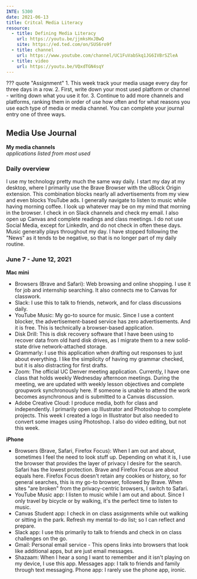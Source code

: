 ```yaml
---
INTE: 5300
date: 2021-06-13
title: Critcal Media Literacy
resource:
  - title: Defining Media Literacy
    url: https://youtu.be/jjmksHxJBwQ
    site: https://ed.ted.com/on/SUS6ro9f
  - title: channel
    url: https://www.youtube.com/channel/UC1FuVabSkq1JG6IVBrSZleA
  - title: video
    url: https://youtu.be/VQxdTGN4sqY
---
```


??? quote "Assignment"
    1. This week track your media usage every day for three days in a row.
    2. First, write down your most used platform or channel - writing down what you use it for.
    3. Continue to add more channels and platforms, ranking them in order of use how often and for what reasons you use each type of media or media channel. You can complete your journal entry one of three ways.

## Media Use Journal

**My media channels**  
*applications listed from most used*

### Daily overview

I use my technology pretty much the same way daily. I start my day at my desktop, where I primarily use the Brave Browser with the uBlock Origin extension. This combination blocks nearly all advertisements from my view and even blocks YouTube ads. I generally navigate to listen to music while having morning coffee. I look up whatever may be on my mind that morning in the browser. I check in on Slack channels and check my email. I also open up Canvas and complete readings and class meetings. I do not use Social Media, except for LinkedIn, and do not check in often these days. Music generally plays throughout my day. I have stopped following the "News" as it tends to be negative, so that is no longer part of my daily routine.

### June 7 - June 12, 2021

**Mac mini**

- Browsers (Brave and Safari): Web browsing and online shopping. I use it for job and internship searching. It also connects me to Canvas for classwork.
- Slack: I use this to talk to friends, network, and for class discussions daily.
- YouTube Music: My go-to source for music. Since I use a content blocker, the advertisement-based service has zero advertisements. And it is free. This is technically a browser-based application.
- Disk Drill: This is disk recovery software that I have been using to recover data from old hard disk drives, as I migrate them to a new solid-state drive network-attached storage.
- Grammarly: I use this application when drafting out responses to just about everything. I like the simplicity of having my grammar checked, but it is also distracting for first drafts.
- Zoom: The official UC Denver meeting application. Currently, I have one class that holds weekly Wednesday afternoon meetings. During the meeting, we are updated with weekly lesson objectives and complete groupwork synchronously here. If someone is unable to attend the work becomes asynchronous and is submitted to a Canvas discussion.
- Adobe Creative Cloud: I produce media, both for class and independently. I primarily open up Illustrator and Photoshop to complete projects. This week I created a logo in Illustrator but also needed to convert some images using Photoshop. I also do video editing, but not this week.

**iPhone**

- Browsers (Brave, Safari, Firefox Focus): When I am out and about, sometimes I feel the need to look stuff up. Depending on what it is, I use the browser that provides the layer of privacy I desire for the search. Safari has the lowest protection. Brave and Firefox Focus are about equals here. Firefox Focus doesn't retain any cookies or history, so for general searches, this is my go-to browser, followed by Brave. When sites "are broken" from the privacy-centric browsers, I switch to Safari.
- YouTube Music app: I listen to music while I am out and about. Since I only travel by bicycle or by walking, it's the perfect time to listen to music.
- Canvas Student app: I check in on class assignments while out walking or sitting in the park. Refresh my mental to-do list; so I can reflect and prepare.
- Slack app: I use this primarily to talk to friends and check in on class challenges on the go.
- Gmail: Personal email service - This opens links into browsers that look like additional apps, but are just email messages.
- Shazaam: When I hear a song I want to remember and it isn't playing on my device, I use this app.
Messages app: I talk to friends and family through text messaging.
Phone app: I rarely use the phone app, ironic.
